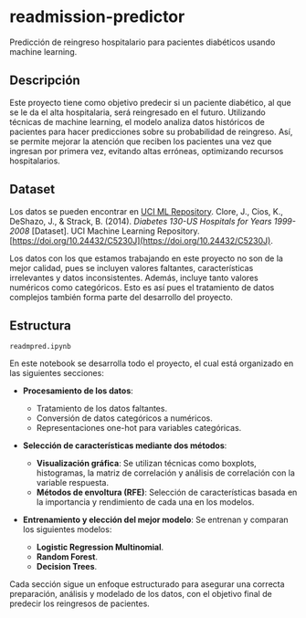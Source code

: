 # readmission-predictor

Predicción de reingreso hospitalario para pacientes diabéticos usando machine learning.

## Descripción 

Este proyecto tiene como objetivo predecir si un paciente diabético, al que se le da el alta hospitalaria, será reingresado en el futuro. Utilizando técnicas de machine learning, el modelo analiza datos históricos de pacientes para hacer predicciones sobre su probabilidad de reingreso. Así, se permite mejorar la atención que reciben los pacientes una vez que ingresan por primera vez, evitando altas erróneas, optimizando recursos hospitalarios.

## Dataset

Los datos se pueden encontrar en [UCI ML Repository](https://archive.ics.uci.edu/dataset/296/diabetes+130-us+hospitals+for+years+1999-2008). Clore, J., Cios, K., DeShazo, J., & Strack, B. (2014). *Diabetes 130-US Hospitals for Years 1999-2008* [Dataset]. UCI Machine Learning Repository. [https://doi.org/10.24432/C5230J](https://doi.org/10.24432/C5230J).

Los datos con los que estamos trabajando en este proyecto no son de la mejor calidad, pues se incluyen valores faltantes, características irrelevantes y datos inconsistentes. Además, incluye tanto valores numéricos como categóricos. Esto es así pues el tratamiento de datos complejos también forma parte del desarrollo del proyecto. 
## Estructura

`readmpred.ipynb`

En este notebook se desarrolla todo el proyecto, el cual está organizado en las siguientes secciones:

- **Procesamiento de los datos**:
  - Tratamiento de los datos faltantes.
  - Conversión de datos categóricos a numéricos.
  - Representaciones one-hot para variables categóricas.

- **Selección de características mediante dos métodos**:
  - **Visualización gráfica**: Se utilizan técnicas como boxplots, histogramas, la matriz de correlación y análisis de correlación con la variable respuesta.
  - **Métodos de envoltura (RFE)**: Selección de características basada en la importancia y rendimiento de cada una en los modelos.

- **Entrenamiento y elección del mejor modelo**:
Se entrenan y comparan los siguientes modelos:
    
    - **Logistic Regression Multinomial**.
    - **Random Forest**.
    - **Decision Trees**.

Cada sección sigue un enfoque estructurado para asegurar una correcta preparación, análisis y modelado de los datos, con el objetivo final de predecir los reingresos de pacientes.


 
